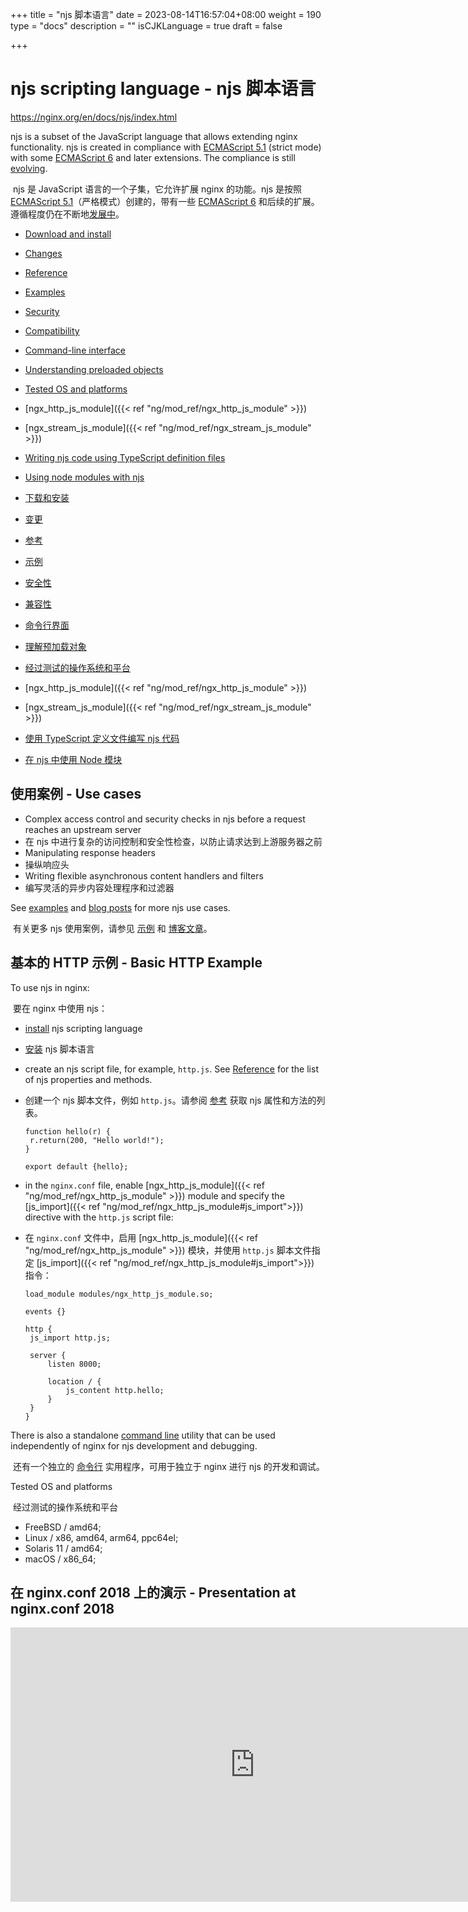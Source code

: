 +++
title = "njs 脚本语言"
date = 2023-08-14T16:57:04+08:00
weight = 190
type = "docs"
description = ""
isCJKLanguage = true
draft = false

+++

# njs scripting language - njs 脚本语言

https://nginx.org/en/docs/njs/index.html



njs is a subset of the JavaScript language that allows extending nginx functionality. njs is created in compliance with [ECMAScript 5.1](http://www.ecma-international.org/ecma-262/5.1/) (strict mode) with some [ECMAScript 6](http://www.ecma-international.org/ecma-262/6.0/) and later extensions. The compliance is still [evolving](https://nginx.org/en/docs/njs/compatibility.html).

​	njs 是 JavaScript 语言的一个子集，它允许扩展 nginx 的功能。njs 是按照 [ECMAScript 5.1](http://www.ecma-international.org/ecma-262/5.1/)（严格模式）创建的，带有一些 [ECMAScript 6](http://www.ecma-international.org/ecma-262/6.0/) 和后续的扩展。遵循程度仍在不断地[发展中](https://nginx.org/en/docs/njs/compatibility.html)。

- [Download and install](https://nginx.org/en/docs/njs/install.html)
- [Changes](https://nginx.org/en/docs/njs/changes.html)
- [Reference](https://nginx.org/en/docs/njs/reference.html)
- [Examples](https://github.com/nginx/njs-examples/)
- [Security](https://nginx.org/en/docs/njs/security.html)
- [Compatibility](https://nginx.org/en/docs/njs/compatibility.html)
- [Command-line interface](https://nginx.org/en/docs/njs/cli.html)
- [Understanding preloaded objects](https://nginx.org/en/docs/njs/preload_objects.html)
- [Tested OS and platforms](https://nginx.org/en/docs/njs/index.html#tested_os_and_platforms)

- [ngx_http_js_module]({{< ref "ng/mod_ref/ngx_http_js_module" >}})
- [ngx_stream_js_module]({{< ref "ng/mod_ref/ngx_stream_js_module" >}})

- [Writing njs code using TypeScript definition files](https://nginx.org/en/docs/njs/typescript.html)
- [Using node modules with njs](https://nginx.org/en/docs/njs/node_modules.html)
- [下载和安装](https://nginx.org/en/docs/njs/install.html)
- [变更](https://nginx.org/en/docs/njs/changes.html)
- [参考](https://nginx.org/en/docs/njs/reference.html)
- [示例](https://github.com/nginx/njs-examples/)
- [安全性](https://nginx.org/en/docs/njs/security.html)
- [兼容性](https://nginx.org/en/docs/njs/compatibility.html)
- [命令行界面](https://nginx.org/en/docs/njs/cli.html)
- [理解预加载对象](https://nginx.org/en/docs/njs/preload_objects.html)
- [经过测试的操作系统和平台](https://nginx.org/en/docs/njs/index.html#tested_os_and_platforms)
- [ngx_http_js_module]({{< ref "ng/mod_ref/ngx_http_js_module" >}})
- [ngx_stream_js_module]({{< ref "ng/mod_ref/ngx_stream_js_module" >}})
- [使用 TypeScript 定义文件编写 njs 代码](https://nginx.org/en/docs/njs/typescript.html)
- [在 njs 中使用 Node 模块](https://nginx.org/en/docs/njs/node_modules.html)





## 使用案例 - Use cases



- Complex access control and security checks in njs before a request reaches an upstream server
- 在 njs 中进行复杂的访问控制和安全性检查，以防止请求达到上游服务器之前
- Manipulating response headers
- 操纵响应头
- Writing flexible asynchronous content handlers and filters
- 编写灵活的异步内容处理程序和过滤器

See [examples](https://github.com/nginx/njs-examples/) and [blog posts](https://www.nginx.com/blog/tag/nginx-javascript-module/) for more njs use cases.

​	有关更多 njs 使用案例，请参见 [示例](https://github.com/nginx/njs-examples/) 和 [博客文章](https://www.nginx.com/blog/tag/nginx-javascript-module/)。



## 基本的 HTTP 示例 - Basic HTTP Example

To use njs in nginx:

​	要在 nginx 中使用 njs：

- [install](https://nginx.org/en/docs/njs/install.html) njs scripting language

- [安装](https://nginx.org/en/docs/njs/install.html) njs 脚本语言

- create an njs script file, for example, `http.js`. See [Reference](https://nginx.org/en/docs/njs/reference.html) for the list of njs properties and methods.

- 创建一个 njs 脚本文件，例如 `http.js`。请参阅 [参考](https://nginx.org/en/docs/njs/reference.html) 获取 njs 属性和方法的列表。

  ```
  function hello(r) {
   r.return(200, "Hello world!");
  }
  
  export default {hello};
  ```

  

- in the `nginx.conf` file, enable [ngx_http_js_module]({{< ref "ng/mod_ref/ngx_http_js_module" >}}) module and specify the [js_import]({{< ref "ng/mod_ref/ngx_http_js_module#js_import">}}) directive with the `http.js` script file:

- 在 `nginx.conf` 文件中，启用 [ngx_http_js_module]({{< ref "ng/mod_ref/ngx_http_js_module" >}}) 模块，并使用 `http.js` 脚本文件指定 [js_import]({{< ref "ng/mod_ref/ngx_http_js_module#js_import">}}) 指令：

  ```
  load_module modules/ngx_http_js_module.so;
  
  events {}
  
  http {
   js_import http.js;
  
   server {
       listen 8000;
  
       location / {
           js_content http.hello;
       }
   }
  }
  ```

  

There is also a standalone [command line](https://nginx.org/en/docs/njs/cli.html) utility that can be used independently of nginx for njs development and debugging.

​	还有一个独立的 [命令行](https://nginx.org/en/docs/njs/cli.html) 实用程序，可用于独立于 nginx 进行 njs 的开发和调试。



Tested OS and platforms

​	经过测试的操作系统和平台

- FreeBSD / amd64;
- Linux / x86, amd64, arm64, ppc64el;
- Solaris 11 / amd64;
- macOS / x86_64;



## 在 nginx.conf 2018 上的演示 - Presentation at nginx.conf 2018



<iframe type="text/html" src="https://www.youtube.com/embed/Jc_L6UffFOs?modestbranding=1&amp;rel=0&amp;showinfo=0&amp;color=white" frameborder="0" allowfullscreen="1" style="top: 0px; left: 0px; width: 780.802px; height: 439.198px;"></iframe>

